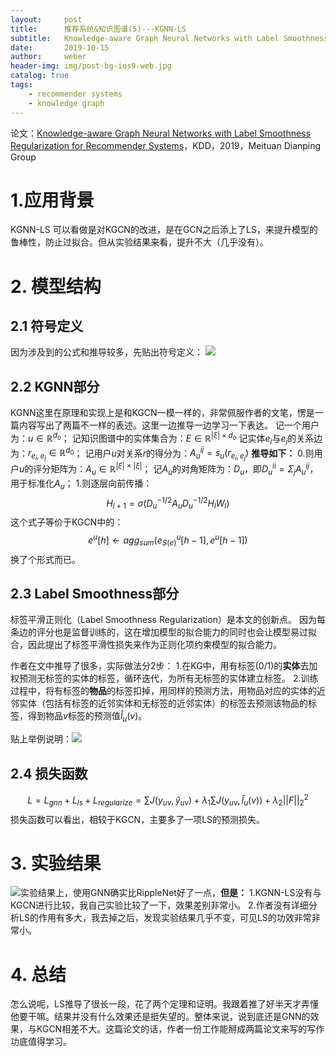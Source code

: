 ```yaml
---
layout:     post
title:      推荐系统&知识图谱(5)---KGNN-LS
subtitle:   Knowledge-aware Graph Neural Networks with Label Smoothness Regularization for Recommender Systems
date:       2019-10-15
author:     weber
header-img: img/post-bg-ios9-web.jpg
catalog: true
tags:
    - recommender systems
    - knowledge graph
---
```

论文：[Knowledge-aware Graph Neural Networks with Label Smoothness Regularization for Recommender Systems](https://arxiv.org/abs/1905.04413)，KDD，2019，Meituan Dianping Group

 # 1.应用背景

KGNN-LS 可以看做是对KGCN的改进，是在GCN之后添上了LS，来提升模型的鲁棒性，防止过拟合。但从实验结果来看，提升不大（几乎没有）。
# 2. 模型结构
## 2.1 符号定义
因为涉及到的公式和推导较多，先贴出符号定义：
![](https://tva1.sinaimg.cn/large/00831rSTly1gcvto9dy8cj30ih0h3tc1.jpg)
## 2.2 KGNN部分
KGNN这里在原理和实现上是和KGCN一模一样的，非常佩服作者的文笔，愣是一篇内容写出了两篇不一样的表述。这里一边推导一边学习一下表达。
记一个用户为：$u \in \mathbb{R}^{d_o}$；
记知识图谱中的实体集合为：$E \in \mathbb{R}^{| \xi| \times d_o}$
记实体$e_i$与$e_j$的关系边为：$r_{e_i,e_j} \in \mathbb{R}^{d_0}$；
记用户$u$对关系$r$的得分为：$A^{ij}_u=s_u(r_{e_i,e_j})$
**推导如下：**
0.则用户$u$的评分矩阵为：$A_u \in  \mathbb{R}^{| \xi| \times | \xi| }$；
记$A_u$的对角矩阵为：$D_u$，即$D_u^{ii}=\Sigma _j A_u^{ij}$，用于标准化$A_u$；
1.则逐层向前传播：$$H_{l+1}=\sigma(D_u^{-1/2}A_uD_u^{-1/2}H_lW_l)$$这个式子等价于KGCN中的：$$e^u[h] \leftarrow agg_{sum}(e^u_{S(e)}[h-1],e^u[h-1])$$换了个形式而已。
## 2.3 Label Smoothness部分
标签平滑正则化（Label Smoothness Regularization）是本文的创新点。
因为每条边的评分也是监督训练的，这在增加模型的拟合能力的同时也会让模型易过拟合，因此提出了标签平滑性损失来作为正则化项约束模型的拟合能力。

作者在文中推导了很多，实际做法分2步：
1.在KG中，用有标签(0/1)的**实体**去加权预测无标签的实体的标签，循环迭代，为所有无标签的实体建立标签。
2.训练过程中，将有标签的**物品**的标签扣掉，用同样的预测方法，用物品对应的实体的近邻实体（包括有标签的近邻实体和无标签的近邻实体）的标签去预测该物品的标签，得到物品$v$标签的预测值$\hat{l}_u(v)$。

贴上举例说明：![](https://tva1.sinaimg.cn/large/00831rSTly1gcvto9uij6j30t40p3763.jpg)

## 2.4 损失函数
$$L=L_{gnn}+L_{ls}+L_{regularize}=\sum J(y_{uv}, \hat{y}_{uv})+\lambda_1 \sum J(y_{uv}, \hat{l}_{u}(v))+\lambda_2 ||F||^2_2$$损失函数可以看出，相较于KGCN，主要多了一项LS的预测损失。
# 3. 实验结果
![](https://tva1.sinaimg.cn/large/00831rSTly1gcvtoaefitj30hn08pjsn.jpg)实验结果上，使用GNN确实比RippleNet好了一点，**但是：**
1.KGNN-LS没有与KGCN进行比较，我自己实验比较了一下，效果差别非常小。
2.作者没有详细分析LS的作用有多大，我去掉之后，发现实验结果几乎不变，可见LS的功效非常非常小。
# 4. 总结
怎么说呢，LS推导了很长一段，花了两个定理和证明。我跟着推了好半天才弄懂他要干嘛。结果并没有什么效果还是挺失望的。整体来说，说到底还是GNN的效果，与KGCN相差不大。这篇论文的话，作者一份工作能掰成两篇论文来写的写作功底值得学习。
